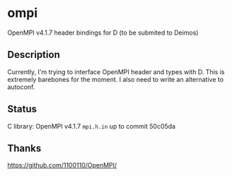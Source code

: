 # ompi
OpenMPI v4.1.7 header bindings for D (to be submited to Deimos)

## Description
Currently, I'm trying to interface OpenMPI header and types with D. This is extremely barebones for the moment. 
I also need to write an alternative to autoconf.

## Status

C library: OpenMPI v4.1.7 ``mpi.h.in`` up to commit 50c05da

## Thanks
https://github.com/1100110/OpenMPI/

